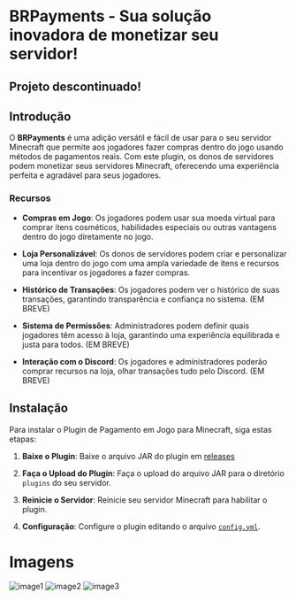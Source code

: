 # BRPayments - Sua solução inovadora de monetizar seu servidor!

## Projeto descontinuado!

## Introdução

O **BRPayments** é uma adição versátil e fácil de usar para o seu servidor Minecraft que permite aos jogadores fazer compras dentro do jogo usando métodos de pagamentos reais. Com este plugin, os donos de servidores podem monetizar seus servidores Minecraft, oferecendo uma experiência perfeita e agradável para seus jogadores.

### Recursos

- **Compras em Jogo**: Os jogadores podem usar sua moeda virtual para comprar itens cosméticos, habilidades especiais ou outras vantagens dentro do jogo diretamente no jogo.

- **Loja Personalizável**: Os donos de servidores podem criar e personalizar uma loja dentro do jogo com uma ampla variedade de itens e recursos para incentivar os jogadores a fazer compras.

- **Histórico de Transações**: Os jogadores podem ver o histórico de suas transações, garantindo transparência e confiança no sistema. (EM BREVE)

- **Sistema de Permissões**: Administradores podem definir quais jogadores têm acesso à loja, garantindo uma experiência equilibrada e justa para todos. (EM BREVE)

- **Interação com o Discord**: Os jogadores e administradores poderão comprar recursos na loja, olhar transações tudo pelo Discord. (EM BREVE)

## Instalação

Para instalar o Plugin de Pagamento em Jogo para Minecraft, siga estas etapas:

1. **Baixe o Plugin**: Baixe o arquivo JAR do plugin em [releases](https://github.com/Bremado/BRPayments/releases/)

2. **Faça o Upload do Plugin**: Faça o upload do arquivo JAR para o diretório `plugins` do seu servidor.

3. **Reinicie o Servidor**: Reinicie seu servidor Minecraft para habilitar o plugin.

4. **Configuração**: Configure o plugin editando o arquivo [`config.yml`](https://github.com/Bremado/BRPayments/blob/master/src/main/resources/config.yml).

# Imagens

![image1](https://cdn.discordapp.com/attachments/1033514657002029179/1157819613665579058/image.png?ex=6519ff0b&is=6518ad8b&hm=5335a12176227d834db9b787c204fe6e0a2805e24ac9cb9ecb9a0575d8b37076&)
![image2](https://cdn.discordapp.com/attachments/1033514657002029179/1157819614097580102/image.png?ex=6519ff0b&is=6518ad8b&hm=4d7e35e4c60756ea585a4a52d8eb9cc50674115e383167ec1b9b951d97b36ebf&)
![image3](https://cdn.discordapp.com/attachments/1033514657002029179/1157819614382800896/image.png?ex=6519ff0b&is=6518ad8b&hm=5c5a5c5a6b70eac7671eb0a725de15754ddc87d29e852b25ddfe89bb366dfc52&)

